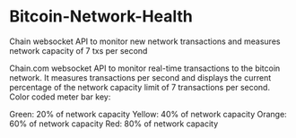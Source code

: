 # Bitcoin-Network-Health
Chain websocket API to monitor new network transactions and measures network capacity of 7 txs per second

Chain.com websocket API to monitor real-time transactions to the bitcoin network. It measures transactions per 
second and displays the current percentage of the network capacity limit of 7 transactions per second. 
Color coded meter bar key:

Green: 20% of network capacity
Yellow: 40% of network capacity
Orange: 60% of network capacity
Red: 80% of network capacity
